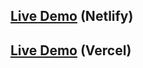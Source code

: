 ## [Live Demo](https://naughty-yonath-acfd01.netlify.app/) (Netlify)

## [Live Demo](https://nextjs-contentful-cms.vercel.app/) (Vercel)

